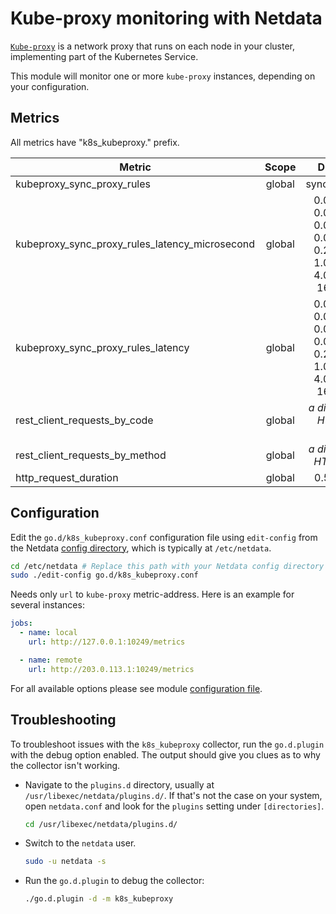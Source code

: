 <!--
title: "Kube-proxy monitoring with Netdata"
description: "Monitor the health and performance of Kube-proxy instances with zero configuration, per-second metric granularity, and interactive visualizations."
custom_edit_url: "https://github.com/netdata/go.d.plugin/edit/master/modules/k8s_kubeproxy/README.md"
sidebar_label: "Kube-proxy"
learn_status: "Published"
learn_topic_type: "References"
learn_rel_path: "Container orchestrators/Kubernetes"
-->

# Kube-proxy monitoring with Netdata

[`Kube-proxy`](https://kubernetes.io/docs/concepts/overview/components/#kube-proxy) is a network proxy that runs on each
node in your cluster, implementing part of the Kubernetes Service.

This module will monitor one or more `kube-proxy` instances, depending on your configuration.

## Metrics

All metrics have "k8s_kubeproxy." prefix.

| Metric                                         | Scope  |                                                   Dimensions                                                   |    Units     |
|------------------------------------------------|:------:|:--------------------------------------------------------------------------------------------------------------:|:------------:|
| kubeproxy_sync_proxy_rules                     | global |                                                sync_proxy_rules                                                |   events/s   |
| kubeproxy_sync_proxy_rules_latency_microsecond | global | 0.001, 0.002, 0.004, 0.008, 0.016, 0.032, 0.064, 0.128, 0.256, 0.512, 1.024, 2.048, 4.096, 8.192, 16.384, +Inf |  observes/s  |
| kubeproxy_sync_proxy_rules_latency             | global | 0.001, 0.002, 0.004, 0.008, 0.016, 0.032, 0.064, 0.128, 0.256, 0.512, 1.024, 2.048, 4.096, 8.192, 16.384, +Inf |  percentage  |
| rest_client_requests_by_code                   | global |                                    <i>a dimension per HTTP status code</i>                                     |  requests/s  |
| rest_client_requests_by_method                 | global |                                       <i>a dimension per HTTP method</i>                                       |  requests/s  |
| http_request_duration                          | global |                                                 0.5, 0.9, 0.99                                                 | microseconds |

## Configuration

Edit the `go.d/k8s_kubeproxy.conf` configuration file using `edit-config` from the
Netdata [config directory](https://learn.netdata.cloud/docs/configure/nodes), which is typically at `/etc/netdata`.

```bash
cd /etc/netdata # Replace this path with your Netdata config directory
sudo ./edit-config go.d/k8s_kubeproxy.conf
```

Needs only `url` to `kube-proxy` metric-address. Here is an example for several instances:

```yaml
jobs:
  - name: local
    url: http://127.0.0.1:10249/metrics

  - name: remote
    url: http://203.0.113.1:10249/metrics
```

For all available options please see
module [configuration file](https://github.com/netdata/go.d.plugin/blob/master/config/go.d/k8s_kubeproxy.conf).

## Troubleshooting

To troubleshoot issues with the `k8s_kubeproxy` collector, run the `go.d.plugin` with the debug option enabled. The
output should give you clues as to why the collector isn't working.

- Navigate to the `plugins.d` directory, usually at `/usr/libexec/netdata/plugins.d/`. If that's not the case on
  your system, open `netdata.conf` and look for the `plugins` setting under `[directories]`.

  ```bash
  cd /usr/libexec/netdata/plugins.d/
  ```

- Switch to the `netdata` user.

  ```bash
  sudo -u netdata -s
  ```

- Run the `go.d.plugin` to debug the collector:

  ```bash
  ./go.d.plugin -d -m k8s_kubeproxy
  ```
